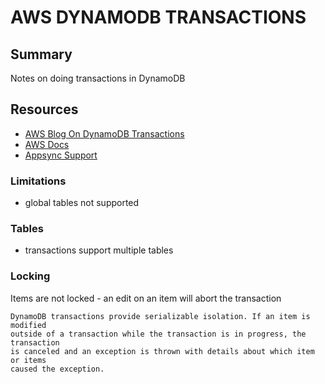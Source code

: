 # AWS DYNAMODB TRANSACTIONS

## Summary

Notes on doing transactions in DynamoDB

## Resources

- [AWS Blog On DynamoDB Transactions](https://aws.amazon.com/blogs/aws/new-amazon-dynamodb-transactions/)
- [AWS Docs](https://docs.aws.amazon.com/amazondynamodb/latest/developerguide/transactions.html)
- [Appsync Support](https://aws.amazon.com/blogs/mobile/appsync-caching-transactions/)

### Limitations

- global tables not supported

### Tables

- transactions support multiple tables

### Locking

Items are not locked - an edit on an item will abort the transaction

```
DynamoDB transactions provide serializable isolation. If an item is modified
outside of a transaction while the transaction is in progress, the transaction
is canceled and an exception is thrown with details about which item or items
caused the exception.
```
